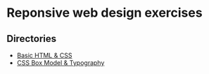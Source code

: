 # Reponsive web design exercises

## Directories
- [Basic HTML & CSS](./basic_HTML_CSS/)
- [CSS Box Model & Typography](./CSS_box_model/)